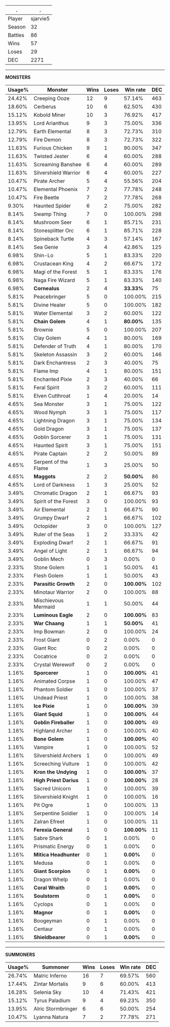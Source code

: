 .|.
|-|-
Player|sjarvie5
Season|32
Battles|86
Wins|57
Loses|29
DEC|2271

---
**MONSTERS**

Usage%|Monster|Wins|Loses|Win rate|DEC|
-|-|-|-|-|-|
24.42%|Creeping Ooze|12|9|57.14%|463|
18.60%|Cerberus|10|6|62.50%|430|
15.12%|Kobold Miner|10|3|76.92%|417|
13.95%|Lord Arianthus|9|3|75.00%|336|
12.79%|Earth Elemental|8|3|72.73%|310|
12.79%|Fire Demon|8|3|72.73%|322|
11.63%|Furious Chicken|9|1|90.00%|347|
11.63%|Twisted Jester|6|4|60.00%|288|
11.63%|Screaming Banshee|6|4|60.00%|289|
11.63%|Silvershield Warrior|6|4|60.00%|227|
10.47%|Pirate Archer|5|4|55.56%|204|
10.47%|Elemental Phoenix|7|2|77.78%|248|
10.47%|Fire Beetle|7|2|77.78%|268|
9.30%|Haunted Spider|6|2|75.00%|282|
8.14%|Swamp Thing|7|0|100.00%|298|
8.14%|Mushroom Seer|6|1|85.71%|231|
8.14%|Stonesplitter Orc|6|1|85.71%|228|
8.14%|Spineback Turtle|4|3|57.14%|167|
8.14%|Sea Genie|3|4|42.86%|125|
6.98%|Shin-Lo|5|1|83.33%|220|
6.98%|Crustacean King|4|2|66.67%|172|
6.98%|Magi of the Forest|5|1|83.33%|176|
6.98%|Naga Fire Wizard|5|1|83.33%|140|
6.98%|**Cornealus**|2|4|**33.33%**|75|
5.81%|Peacebringer|5|0|100.00%|215|
5.81%|Divine Healer|5|0|100.00%|182|
5.81%|Water Elemental|3|2|60.00%|122|
5.81%|**Chain Golem**|4|1|**80.00%**|135|
5.81%|Brownie|5|0|100.00%|207|
5.81%|Clay Golem|4|1|80.00%|169|
5.81%|Defender of Truth|4|1|80.00%|170|
5.81%|Skeleton Assassin|3|2|60.00%|146|
5.81%|Dark Enchantress|2|3|40.00%|75|
5.81%|Flame Imp|4|1|80.00%|151|
5.81%|Enchanted Pixie|2|3|40.00%|66|
5.81%|Feral Spirit|3|2|60.00%|111|
5.81%|Elven Cutthroat|1|4|20.00%|14|
4.65%|Sea Monster|3|1|75.00%|122|
4.65%|Wood Nymph|3|1|75.00%|117|
4.65%|Lightning Dragon|3|1|75.00%|134|
4.65%|Gold Dragon|3|1|75.00%|137|
4.65%|Goblin Sorcerer|3|1|75.00%|131|
4.65%|Haunted Spirit|3|1|75.00%|151|
4.65%|Pirate Captain|2|2|50.00%|89|
4.65%|Serpent of the Flame|1|3|25.00%|50|
4.65%|**Maggots**|2|2|**50.00%**|86|
4.65%|Lord of Darkness|1|3|25.00%|52|
3.49%|Chromatic Dragon|2|1|66.67%|93|
3.49%|Spirit of the Forest|3|0|100.00%|93|
3.49%|Air Elemental|2|1|66.67%|90|
3.49%|Grumpy Dwarf|2|1|66.67%|102|
3.49%|Octopider|3|0|100.00%|127|
3.49%|Ruler of the Seas|1|2|33.33%|42|
3.49%|Exploding Dwarf|2|1|66.67%|91|
3.49%|Angel of Light|2|1|66.67%|94|
3.49%|Goblin Mech|0|3|0.00%|0|
2.33%|Stone Golem|1|1|50.00%|41|
2.33%|Flesh Golem|1|1|50.00%|43|
2.33%|**Parasitic Growth**|2|0|**100.00%**|102|
2.33%|Minotaur Warrior|2|0|100.00%|88|
2.33%|Mischievous Mermaid|1|1|50.00%|44|
2.33%|**Luminous Eagle**|2|0|**100.00%**|83|
2.33%|**War Chaang**|1|1|**50.00%**|41|
2.33%|Imp Bowman|2|0|100.00%|24|
2.33%|Frost Giant|0|2|0.00%|0|
2.33%|Giant Roc|0|2|0.00%|0|
2.33%|Cocatrice|0|2|0.00%|0|
2.33%|Crystal Werewolf|0|2|0.00%|0|
1.16%|**Sporcerer**|1|0|**100.00%**|41|
1.16%|Animated Corpse|1|0|100.00%|47|
1.16%|Phantom Soldier|1|0|100.00%|37|
1.16%|Undead Priest|1|0|100.00%|38|
1.16%|**Ice Pixie**|1|0|**100.00%**|39|
1.16%|**Giant Squid**|1|0|**100.00%**|44|
1.16%|**Goblin Fireballer**|1|0|**100.00%**|49|
1.16%|Highland Archer|1|0|100.00%|40|
1.16%|**Bone Golem**|1|0|**100.00%**|40|
1.16%|Vampire|1|0|100.00%|52|
1.16%|Silvershield Archers|1|0|100.00%|49|
1.16%|Screeching Vulture|1|0|100.00%|42|
1.16%|**Kron the Undying**|1|0|**100.00%**|37|
1.16%|**High Priest Darius**|1|0|**100.00%**|28|
1.16%|Sacred Unicorn|1|0|100.00%|39|
1.16%|Silvershield Knight|1|0|100.00%|16|
1.16%|Pit Ogre|1|0|100.00%|13|
1.16%|Serpentine Soldier|1|0|100.00%|14|
1.16%|Zalran Efreet|1|0|100.00%|11|
1.16%|**Ferexia General**|1|0|**100.00%**|11|
1.16%|Sabre Shark|0|1|0.00%|0|
1.16%|Prismatic Energy|0|1|0.00%|0|
1.16%|**Mitica Headhunter**|0|1|**0.00%**|0|
1.16%|Medusa|0|1|0.00%|0|
1.16%|**Giant Scorpion**|0|1|**0.00%**|0|
1.16%|Dragon Whelp|0|1|0.00%|0|
1.16%|**Coral Wraith**|0|1|**0.00%**|0|
1.16%|**Soulstorm**|0|1|**0.00%**|0|
1.16%|Cyclops|0|1|0.00%|0|
1.16%|**Magnor**|0|1|**0.00%**|0|
1.16%|Boogeyman|0|1|0.00%|0|
1.16%|Centaur|0|1|0.00%|0|
1.16%|**Shieldbearer**|0|1|**0.00%**|0|

---
**SUMMONERS**

Usage%|Summoner|Wins|Loses|Win rate|DEC|
-|-|-|-|-|-|
26.74%|Malric Inferno|16|7|69.57%|560|
17.44%|Zintar Mortalis|9|6|60.00%|413|
16.28%|Selenia Sky|10|4|71.43%|421|
15.12%|Tyrus Paladium|9|4|69.23%|350|
13.95%|Alric Stormbringer|6|6|50.00%|254|
10.47%|Lyanna Natura|7|2|77.78%|271|
